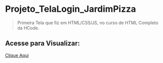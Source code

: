 # Projeto_TelaLogin_JardimPizza
> Primeira Tela que fiz em HTML/CSS/JS, no curso de HTML Completo da HCode.

## Acesse para Visualizar:

[Clique Aqui](https://rafabrito7.github.io/)
